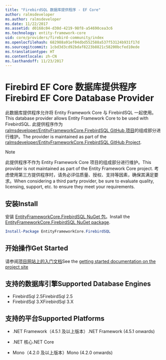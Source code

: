 ```yaml
---
title: "FirebirdSQL 数据库提供程序 - EF Core"
author: ralmsdeveloper
ms.author: ralmsdeveloper
ms.date: 11/22/2017
ms.assetid: d0168c04-d30d-4219-98f8-a54690cea3c6
ms.technology: entity-framework-core
uid: core/providers/firebird-community/index
ms.openlocfilehash: 682988a91ef04dbd552588a537f53124b931f17d
ms.sourcegitcommit: 1cbd3d3cd92bdaf8223b8821c58200bcfed10ede
ms.translationtype: HT
ms.contentlocale: zh-CN
ms.lasthandoff: 11/23/2017
---
```

# <a name="firebird-ef-core-database-provider"></a><span data-ttu-id="70f2f-102">Firebird EF Core 数据库提供程序</span><span class="sxs-lookup"><span data-stu-id="70f2f-102">Firebird EF Core Database Provider</span></span>

<span data-ttu-id="70f2f-103">此数据库提供程序允许将 Entity Framework Core 与 FirebirdSQL 一起使用。</span><span class="sxs-lookup"><span data-stu-id="70f2f-103">This database provider allows Entity Framework Core to be used with FirebirdSQL.</span></span> <span data-ttu-id="70f2f-104">此提供程序作为 [ralmsdeveloper/EntityFrameworkCore.FirebirdSQL GitHub 项目](https://github.com/ralmsdeveloper/EntityFrameworkCore.FirebirdSQL)的组成部分进行维护。</span><span class="sxs-lookup"><span data-stu-id="70f2f-104">The provider is maintained as part of the [ralmsdeveloper/EntityFrameworkCore.FirebirdSQL GitHub Project](https://github.com/ralmsdeveloper/EntityFrameworkCore.FirebirdSQL).</span></span>

> [!NOTE]  
>
> <span data-ttu-id="70f2f-105">此提供程序不作为 Entity Framework Core 项目的组成部分进行维护。</span><span class="sxs-lookup"><span data-stu-id="70f2f-105">This provider is not maintained as part of the Entity Framework Core project.</span></span> <span data-ttu-id="70f2f-106">考虑使用第三方提供程序时，请务必评估质量、授权、支持等因素，确保其满足要求。</span><span class="sxs-lookup"><span data-stu-id="70f2f-106">When considering a third party provider, be sure to evaluate quality, licensing, support, etc. to ensure they meet your requirements.</span></span>

## <a name="install"></a><span data-ttu-id="70f2f-107">安装</span><span class="sxs-lookup"><span data-stu-id="70f2f-107">Install</span></span>

<span data-ttu-id="70f2f-108">安装 [EntityFrameworkCore.FirebirdSQL NuGet 包](https://www.nuget.org/packages/EntityFrameworkCore.FirebirdSQL)。</span><span class="sxs-lookup"><span data-stu-id="70f2f-108">Install the [EntityFrameworkCore.FirebirdSQL NuGet package](https://www.nuget.org/packages/EntityFrameworkCore.FirebirdSQL).</span></span>

``` powershell
Install-Package EntityFrameworkCore.FirebirdSQL
```

## <a name="get-started"></a><span data-ttu-id="70f2f-109">开始操作</span><span class="sxs-lookup"><span data-stu-id="70f2f-109">Get Started</span></span>

<span data-ttu-id="70f2f-110">请参阅[项目网站上的入门文档](https://github.com/ralmsdeveloper/EntityFrameworkCore.FirebirdSQL/wiki)</span><span class="sxs-lookup"><span data-stu-id="70f2f-110">See the [getting started documentation on the project site](https://github.com/ralmsdeveloper/EntityFrameworkCore.FirebirdSQL/wiki)</span></span>

## <a name="supported-database-engines"></a><span data-ttu-id="70f2f-111">支持的数据库引擎</span><span class="sxs-lookup"><span data-stu-id="70f2f-111">Supported Database Engines</span></span>

* <span data-ttu-id="70f2f-112">FirebirdSql 2.5</span><span class="sxs-lookup"><span data-stu-id="70f2f-112">FirebirdSql 2.5</span></span>
* <span data-ttu-id="70f2f-113">FirebirdSql 3.X</span><span class="sxs-lookup"><span data-stu-id="70f2f-113">FirebirdSql 3.X</span></span>

## <a name="supported-platforms"></a><span data-ttu-id="70f2f-114">支持的平台</span><span class="sxs-lookup"><span data-stu-id="70f2f-114">Supported Platforms</span></span>

* <span data-ttu-id="70f2f-115">.NET Framework（4.5.1 及以上版本）</span><span class="sxs-lookup"><span data-stu-id="70f2f-115">.NET Framework (4.5.1 onwards)</span></span>

* <span data-ttu-id="70f2f-116">.NET 核心</span><span class="sxs-lookup"><span data-stu-id="70f2f-116">.NET Core</span></span>

* <span data-ttu-id="70f2f-117">Mono（4.2.0 及以上版本）</span><span class="sxs-lookup"><span data-stu-id="70f2f-117">Mono (4.2.0 onwards)</span></span>
